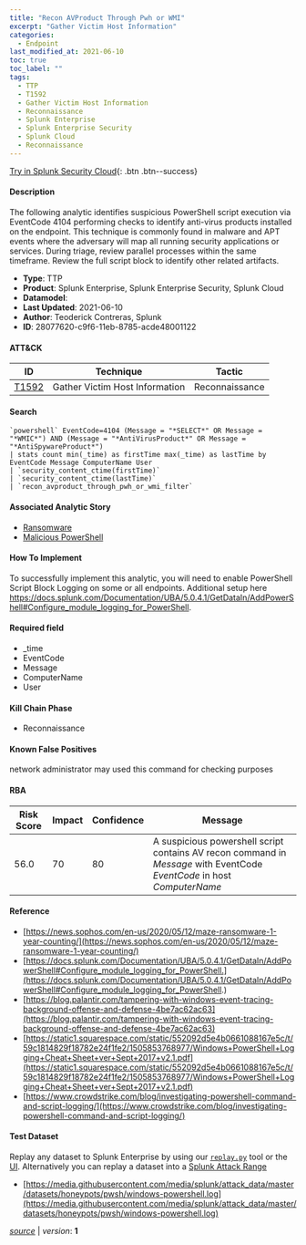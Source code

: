 ```yaml
---
title: "Recon AVProduct Through Pwh or WMI"
excerpt: "Gather Victim Host Information"
categories:
  - Endpoint
last_modified_at: 2021-06-10
toc: true
toc_label: ""
tags:
  - TTP
  - T1592
  - Gather Victim Host Information
  - Reconnaissance
  - Splunk Enterprise
  - Splunk Enterprise Security
  - Splunk Cloud
  - Reconnaissance
---
```




[Try in Splunk Security Cloud](https://www.splunk.com/en_us/cyber-security.html){: .btn .btn--success}

#### Description

The following analytic identifies suspicious PowerShell script execution via EventCode 4104 performing checks to identify anti-virus products installed on the endpoint. This technique is commonly found in malware and APT events where the adversary will map all running security applications or services. During triage, review parallel processes within the same timeframe. Review the full script block to identify other related artifacts.

- **Type**: TTP
- **Product**: Splunk Enterprise, Splunk Enterprise Security, Splunk Cloud
- **Datamodel**: 
- **Last Updated**: 2021-06-10
- **Author**: Teoderick Contreras, Splunk
- **ID**: 28077620-c9f6-11eb-8785-acde48001122


#### ATT&CK

| ID          | Technique   | Tactic         |
| ----------- | ----------- | -------------- |
| [T1592](https://attack.mitre.org/techniques/T1592/) | Gather Victim Host Information | Reconnaissance |



#### Search

```
`powershell` EventCode=4104 (Message = "*SELECT*" OR Message = "*WMIC*") AND (Message = "*AntiVirusProduct*" OR Message = "*AntiSpywareProduct*") 
| stats count min(_time) as firstTime max(_time) as lastTime by EventCode Message ComputerName User 
| `security_content_ctime(firstTime)` 
| `security_content_ctime(lastTime)` 
| `recon_avproduct_through_pwh_or_wmi_filter`
```

#### Associated Analytic Story
* [Ransomware](/stories/ransomware)
* [Malicious PowerShell](/stories/malicious_powershell)


#### How To Implement
To successfully implement this analytic, you will need to enable PowerShell Script Block Logging on some or all endpoints. Additional setup here https://docs.splunk.com/Documentation/UBA/5.0.4.1/GetDataIn/AddPowerShell#Configure_module_logging_for_PowerShell.

#### Required field
* _time
* EventCode
* Message
* ComputerName
* User


#### Kill Chain Phase
* Reconnaissance


#### Known False Positives
network administrator may used this command for checking purposes


#### RBA

| Risk Score  | Impact      | Confidence   | Message      |
| ----------- | ----------- |--------------|--------------|
| 56.0 | 70 | 80 | A suspicious powershell script contains AV recon command in $Message$ with EventCode $EventCode$ in host $ComputerName$ |





#### Reference

* [https://news.sophos.com/en-us/2020/05/12/maze-ransomware-1-year-counting/](https://news.sophos.com/en-us/2020/05/12/maze-ransomware-1-year-counting/)
* [https://docs.splunk.com/Documentation/UBA/5.0.4.1/GetDataIn/AddPowerShell#Configure_module_logging_for_PowerShell.](https://docs.splunk.com/Documentation/UBA/5.0.4.1/GetDataIn/AddPowerShell#Configure_module_logging_for_PowerShell.)
* [https://blog.palantir.com/tampering-with-windows-event-tracing-background-offense-and-defense-4be7ac62ac63](https://blog.palantir.com/tampering-with-windows-event-tracing-background-offense-and-defense-4be7ac62ac63)
* [https://static1.squarespace.com/static/552092d5e4b0661088167e5c/t/59c1814829f18782e24f1fe2/1505853768977/Windows+PowerShell+Logging+Cheat+Sheet+ver+Sept+2017+v2.1.pdf](https://static1.squarespace.com/static/552092d5e4b0661088167e5c/t/59c1814829f18782e24f1fe2/1505853768977/Windows+PowerShell+Logging+Cheat+Sheet+ver+Sept+2017+v2.1.pdf)
* [https://www.crowdstrike.com/blog/investigating-powershell-command-and-script-logging/](https://www.crowdstrike.com/blog/investigating-powershell-command-and-script-logging/)



#### Test Dataset
Replay any dataset to Splunk Enterprise by using our [`replay.py`](https://github.com/splunk/attack_data#using-replaypy) tool or the [UI](https://github.com/splunk/attack_data#using-ui).
Alternatively you can replay a dataset into a [Splunk Attack Range](https://github.com/splunk/attack_range#replay-dumps-into-attack-range-splunk-server)

* [https://media.githubusercontent.com/media/splunk/attack_data/master/datasets/honeypots/pwsh/windows-powershell.log](https://media.githubusercontent.com/media/splunk/attack_data/master/datasets/honeypots/pwsh/windows-powershell.log)



[*source*](https://github.com/splunk/security_content/tree/develop/detections/endpoint/recon_avproduct_through_pwh_or_wmi.yml) \| *version*: **1**